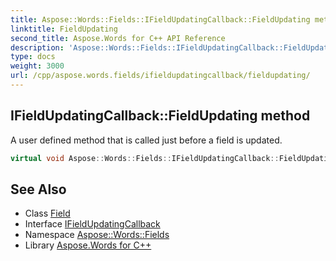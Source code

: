 ```yaml
---
title: Aspose::Words::Fields::IFieldUpdatingCallback::FieldUpdating method
linktitle: FieldUpdating
second_title: Aspose.Words for C++ API Reference
description: 'Aspose::Words::Fields::IFieldUpdatingCallback::FieldUpdating method. A user defined method that is called just before a field is updated in C++.'
type: docs
weight: 3000
url: /cpp/aspose.words.fields/ifieldupdatingcallback/fieldupdating/
---
```

## IFieldUpdatingCallback::FieldUpdating method


A user defined method that is called just before a field is updated.

```cpp
virtual void Aspose::Words::Fields::IFieldUpdatingCallback::FieldUpdating(System::SharedPtr<Aspose::Words::Fields::Field> field)=0
```

## See Also

* Class [Field](../../field/)
* Interface [IFieldUpdatingCallback](../)
* Namespace [Aspose::Words::Fields](../../)
* Library [Aspose.Words for C++](../../../)
